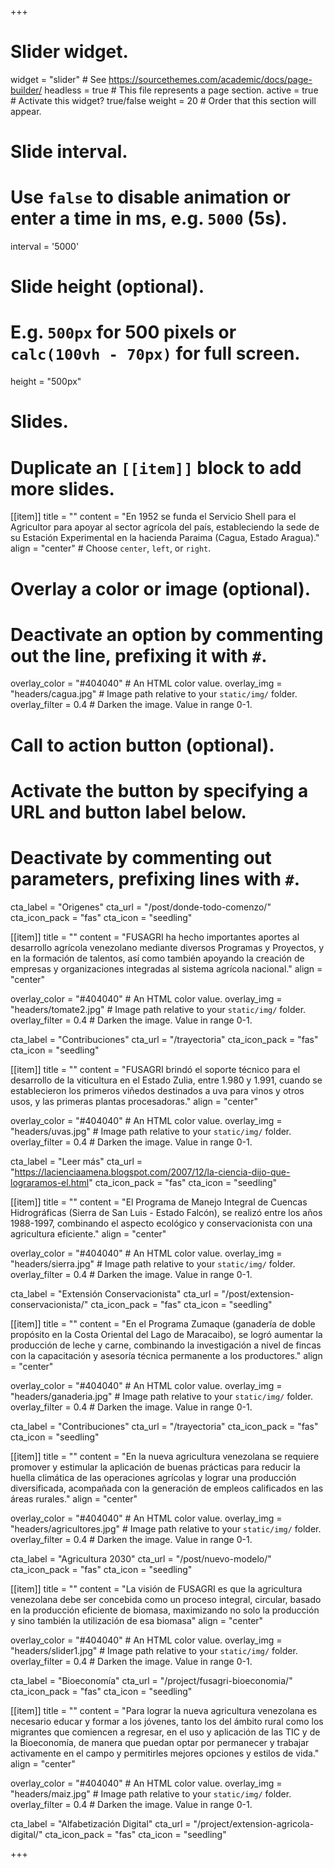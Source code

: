 +++
# Slider widget.
widget = "slider"  # See https://sourcethemes.com/academic/docs/page-builder/
headless = true  # This file represents a page section.
active = true  # Activate this widget? true/false
weight = 20  # Order that this section will appear.

# Slide interval.
# Use `false` to disable animation or enter a time in ms, e.g. `5000` (5s).
interval = '5000'

# Slide height (optional).
# E.g. `500px` for 500 pixels or `calc(100vh - 70px)` for full screen.
height = "500px"

# Slides.
# Duplicate an `[[item]]` block to add more slides.
[[item]]
  title = ""
  content = "En 1952 se funda el Servicio Shell para el Agricultor para apoyar al sector agrícola del país, estableciendo la sede de su Estación Experimental en la hacienda Paraima (Cagua, Estado Aragua)."
  align = "center"  # Choose `center`, `left`, or `right`.

  # Overlay a color or image (optional).
  #   Deactivate an option by commenting out the line, prefixing it with `#`.
  overlay_color = "#404040"  # An HTML color value.
  overlay_img = "headers/cagua.jpg"  # Image path relative to your `static/img/` folder.
  overlay_filter = 0.4  # Darken the image. Value in range 0-1.

  # Call to action button (optional).
  #   Activate the button by specifying a URL and button label below.
  #   Deactivate by commenting out parameters, prefixing lines with `#`.
  cta_label = "Origenes"
  cta_url = "/post/donde-todo-comenzo/"
  cta_icon_pack = "fas"
  cta_icon = "seedling"

[[item]]
  title = ""
  content = "FUSAGRI ha hecho importantes aportes al desarrollo agrícola venezolano mediante diversos Programas y Proyectos, y en la formación de talentos,  así como también apoyando la creación de empresas y organizaciones integradas al sistema agrícola nacional."
  align = "center"

  overlay_color = "#404040"  # An HTML color value.
  overlay_img = "headers/tomate2.jpg"  # Image path relative to your `static/img/` folder.
  overlay_filter = 0.4  # Darken the image. Value in range 0-1.

  cta_label = "Contribuciones"
  cta_url = "/trayectoria"
  cta_icon_pack = "fas"
  cta_icon = "seedling"

[[item]]
  title = ""
  content = "FUSAGRI brindó el soporte técnico para el desarrollo de la viticultura en el Estado Zulia, entre 1.980 y 1.991, cuando se establecieron los primeros viñedos destinados a uva para vinos y otros usos, y las primeras plantas procesadoras."
  align = "center"

  overlay_color = "#404040"  # An HTML color value.
  overlay_img = "headers/uvas.jpg"  # Image path relative to your `static/img/` folder.
  overlay_filter = 0.4  # Darken the image. Value in range 0-1.
  
  cta_label = "Leer más"
  cta_url = "https://lacienciaamena.blogspot.com/2007/12/la-ciencia-dijo-que-lograramos-el.html"
  cta_icon_pack = "fas"
  cta_icon = "seedling"
  
[[item]]
  title = ""
  content = "El Programa de Manejo Integral de Cuencas Hidrográficas (Sierra de San Luis - Estado Falcón), se realizó entre los años 1988-1997, combinando el aspecto ecológico y conservacionista con una agricultura eficiente."
  align = "center"

  overlay_color = "#404040"  # An HTML color value.
  overlay_img = "headers/sierra.jpg"  # Image path relative to your `static/img/` folder.
  overlay_filter = 0.4  # Darken the image. Value in range 0-1.

  cta_label = "Extensión Conservacionista"
  cta_url = "/post/extension-conservacionista/"
  cta_icon_pack = "fas"
  cta_icon = "seedling"

[[item]]
 title = ""
 content = "En el Programa Zumaque (ganadería de doble propósito en la Costa Oriental del Lago de Maracaibo), se logró aumentar la producción de leche y carne, combinando la investigación a nivel de fincas con la capacitación y asesoría técnica permanente a los productores."
  align = "center"

  overlay_color = "#404040"  # An HTML color value.
  overlay_img = "headers/ganaderia.jpg"  # Image path relative to your `static/img/` folder.
  overlay_filter = 0.4  # Darken the image. Value in range 0-1.

  cta_label = "Contribuciones"
  cta_url = "/trayectoria"
  cta_icon_pack = "fas"
  cta_icon = "seedling"
 
[[item]]
  title = ""
  content = "En la nueva agricultura venezolana se requiere promover y estimular la aplicación de buenas prácticas para reducir la huella climática de las operaciones agrícolas y lograr una producción diversificada, acompañada con la generación de empleos calificados en las áreas rurales."
  align = "center"

  overlay_color = "#404040"  # An HTML color value.
  overlay_img = "headers/agricultores.jpg"  # Image path relative to your `static/img/` folder.
  overlay_filter = 0.4  # Darken the image. Value in range 0-1.

  cta_label = "Agricultura 2030"
  cta_url = "/post/nuevo-modelo/"
  cta_icon_pack = "fas"
  cta_icon = "seedling"
 
 [[item]]
  title = ""
  content = "La visión de FUSAGRI es que la agricultura venezolana debe ser concebida como un proceso integral, circular, basado en la producción eficiente de biomasa, maximizando no solo la producción y sino también la utilización de esa biomasa"
  align = "center"

  overlay_color = "#404040"  # An HTML color value.
  overlay_img = "headers/slider1.jpg"  # Image path relative to your `static/img/` folder.
  overlay_filter = 0.4  # Darken the image. Value in range 0-1.

  cta_label = "Bioeconomía"
  cta_url = "/project/fusagri-bioeconomia/"
  cta_icon_pack = "fas"
  cta_icon = "seedling"
  
[[item]]
  title = ""
  content = "Para lograr la nueva agricultura venezolana es necesario educar y formar a los jóvenes, tanto los del ámbito rural como los migrantes que comiencen a regresar, en el uso y aplicación de las TIC y de la Bioeconomía, de manera que puedan optar por permanecer y trabajar activamente en el campo y permitirles mejores opciones y estilos de vida."
  align = "center"

  overlay_color = "#404040"  # An HTML color value.
  overlay_img = "headers/maiz.jpg"  # Image path relative to your `static/img/` folder.
  overlay_filter = 0.4  # Darken the image. Value in range 0-1.

  cta_label = "Alfabetización Digital"
  cta_url = "/project/extension-agricola-digital/"
  cta_icon_pack = "fas"
  cta_icon = "seedling"

+++